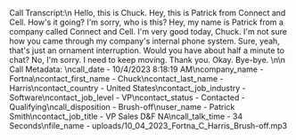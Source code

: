 Call Transcript:\n Hello, this is Chuck. Hey, this is Patrick from Connect and Cell. How's it going? I'm sorry, who is this? Hey, my name is Patrick from a company called Connect and Cell. I'm very good today, Chuck. I'm not sure how you came through my company's internal phone system. Sure, yeah, that's just an ornament interruption. Would you have about half a minute to chat? No, I'm sorry. I need to keep moving. Thank you. Okay. Bye-bye. \n\n Call Metadata: \ncall_date - 10/4/2023 8:18:19 AM\ncompany_name - Fortna\ncontact_first_name - Chuck\ncontact_last_name - Harris\ncontact_country - United States\ncontact_job_industry - Software\ncontact_job_level - VP\ncontact_status - Contacted - Qualifying\ncall_disposition - Brush-off\nuser_name - Patrick Smith\ncontact_job_title - VP Sales D&F NA\ncall_talk_time - 34 Seconds\nfile_name - uploads/10_04_2023_Fortna_C_Harris_Brush-off.mp3
